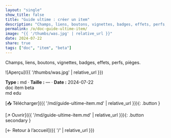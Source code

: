 ```yaml
---
layout: "single"
show_title: false
title: "Guide ultime : créer un item"
description: "Champs, liens, boutons, vignettes, badges, effets, perfs, pièges."
permalink: /o/doc-guide-ultime-item/
image: "{{ '/thumbs/was.jpg' | relative_url }}"
date: 2024-07-22
share: true
tags: ["doc", "item", "beta"]
---
```



Champs, liens, boutons, vignettes, badges, effets, perfs, pièges.

![Aperçu]({{ '/thumbs/was.jpg' | relative_url }})

<div class="info-box"><strong>Type :</strong> md · <strong>Taille :</strong> — · <strong>Date :</strong> 2024-07-22</div>

<div class="tags"><span class="tag">doc</span> <span class="tag">item</span> <span class="tag">beta</span></div>

<div class="badges"><span class="badge">md</span> <span class="badge">edu</span></div>

[📥 Télécharger]({{ '/md/guide-ultime-item.md' | relative_url }}){: .button }

[↗ Ouvrir]({{ '/md/guide-ultime-item.md' | relative_url }}){: .button secondary }

[← Retour à l’accueil]({{ '/' | relative_url }})
